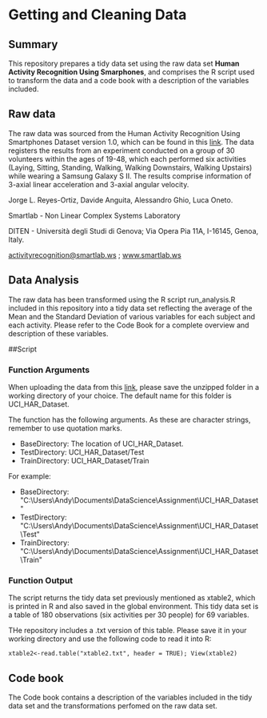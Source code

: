# Getting and Cleaning Data

## Summary

This repository prepares a tidy data set using the raw data set **Human Activity Recognition Using Smarphones**, and comprises the R script used to transform the data and a code book with a description of the variables included. 

## Raw data
The raw data was sourced from the Human Activity Recognition Using Smartphones Dataset version 1.0, which can be found in this [link](http://http://archive.ics.uci.edu/ml/datasets/Human+Activity+Recognition+Using+Smartphones). The data registers the results from an experiment conducted on a group of 30 volunteers within the ages of 19-48, which each performed six activities (Laying, Sitting, Standing, Walking, Walking Downstairs, Walking Upstairs) while wearing a Samsung Galaxy S II. The results comprise information of 3-axial linear acceleration and 3-axial angular velocity.

Jorge L. Reyes-Ortiz, Davide Anguita, Alessandro Ghio, Luca Oneto.

Smartlab - Non Linear Complex Systems Laboratory

DITEN - Università degli Studi di Genova; Via Opera Pia 11A, I-16145, Genoa, Italy.

activityrecognition@smartlab.ws ; www.smartlab.ws

## Data Analysis
The raw data has been transformed using the R script run_analysis.R included in this repository into a tidy data set reflecting the average of the Mean and the Standard Deviation of various variables for each subject and each activity. Please refer to the Code Book for a complete overview and description of these variables. 

##Script

### Function Arguments
When uploading the data from this [link](https://d396qusza40orc.cloudfront.net/getdata%2Fprojectfiles%2FUCI%20HAR%20Dataset.zip), please save the unzipped folder in a working directory of your choice. The default name for this folder is UCI_HAR_Dataset.  

The function has the following arguments. As these are character strings, remember to use quotation marks.

- BaseDirectory: The location of UCI_HAR_Dataset.
- TestDirectory: UCI_HAR_Dataset/Test
- TrainDirectory: UCI_HAR_Dataset/Train

For example: 

- BaseDirectory: "C:\Users\Andy\Documents\DataScience\Assignment\UCI_HAR_Dataset"
- TestDirectory: "C:\Users\Andy\Documents\DataScience\Assignment\UCI_HAR_Dataset\Test"
- TrainDirectory: "C:\Users\Andy\Documents\DataScience\Assignment\UCI_HAR_Dataset\Train"

### Function Output
The script returns the tidy data set previously mentioned as xtable2, which is printed in R and also saved in the global environment. This tidy data set is a table of 180 observations (six activities per 30 people) for 69 variables. 

THe repository includes a .txt version of this table. Please save it in your working directory and use the following code to read it into R:

    xtable2<-read.table("xtable2.txt", header = TRUE); View(xtable2)


## Code book
The Code book contains a description of the variables included in the tidy data set and the transformations perfomed on the raw data set. 